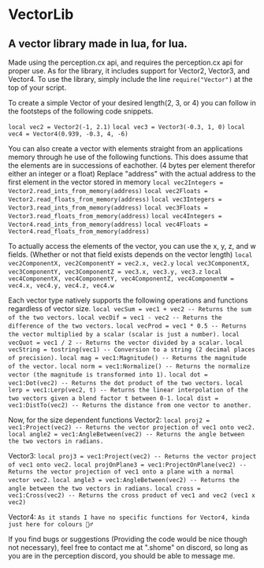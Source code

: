 # VectorLib
## A vector library made in lua, for lua.
Made using the perception.cx api, and requires the perception.cx api for proper use.
As for the library, it includes support for Vector2, Vector3, and Vector4.
To use the library, simply include the line ```require("Vector")``` at the top of your script.

To create a simple Vector of your desired length(2, 3, or 4) you can follow in the footsteps of the following code snippets.

```local vec2 = Vector2(-1, 2.1)```
```local vec3 = Vector3(-0.3, 1, 0)```
```local vec4 = Vector4(0.939, -0.3, 4, -6)```

You can also create a vector with elements straight from an applications memory through he use of the following functions.
This does assume that the elements are in successions of eachother. (4 bytes per element therefor either an integer or a float)
Replace "address" with the actual address to the first element in the vector stored in memory
```local vec2Integers = Vector2.read_ints_from_memory(address)```
```local vec2Floats = Vector2.read_floats_from_memory(address)```
```local vec3Integers = Vector3.read_ints_from_memory(address)```
```local vec3Floats = Vector3.read_floats_from_memory(address)```
```local vec4Integers = Vector4.read_ints_from_memory(address)```
```local vec4Floats = Vector4.read_floats_from_memory(address)```

To actually access the elements of the vector, you can use the x, y, z, and w fields. (Whether or not that field exists depends on the vector length)
```local vec2ComponentX, vec2ComponentY = vec2.x, vec2.y```
```local vec3ComponentX, vec3ComponentY, vec3ComponentZ = vec3.x, vec3.y, vec3.z```
```local vec4ComponentX, vec4ComponentY, vec4ComponentZ, vec4ComponentW = vec4.x, vec4.y, vec4.z, vec4.w```

Each vector type natively supports the following operations and functions regardless of vector size.
```local vecSum = vec1 + vec2 -- Returns the sum of the two vectors.```
```local vecDif = vec1 - vec2 -- Returns the difference of the two vectors.```
```local vecProd = vec1 * 0.5 -- Returns the vector multiplied by a scalar (scalar is just a number).```
```local vecQuot = vec1 / 2 -- Returns the vector divided by a scalar.```
```local vecString = tostring(vec1) -- Conversion to a string (2 decimal places of precision).```
```local mag = vec1:Magnitude() -- Returns the magnitude of the vector.```
```local norm = vec1:Normalize() -- Returns the normalize vector (the magnitude is transformed into 1).```
```local dot = vec1:Dot(vec2) -- Returns the dot product of the two vectors.```
```local lerp = vec1:Lerp(vec2, t) -- Returns the linear interpolation of the two vectors given a blend factor t between 0-1.```
```local dist = vec1:DistTo(vec2) -- Returns the distance from one vector to another.```

Now, for the size dependent functions
Vector2:
```local proj2 = vec1:Project(vec2) -- Returns the vector projection of vec1 onto vec2.```
```local angle2 = vec1:AngleBetween(vec2) -- Returns the angle between the two vectors in radians.```

Vector3:
```local proj3 = vec1:Project(vec2) -- Returns the vector project of vec1 onto vec2.```
```local projOnPlane3 = vec1:ProjectOnPlane(vec2) -- Returns the vector projection of vec1 onto a plane with a normal vector vec2.```
```local angle3 = vec1:AngleBetween(vec2) -- Returns the angle between the two vectors in radians.```
```local cross = vec1:Cross(vec2) -- Returns the cross product of vec1 and vec2 (vec1 x vec2)```

Vector4:
```As it stands I have no specific functions for Vector4, kinda just here for colours 🤷‍♂️```

If you find bugs or suggestions (Providing the code would be nice though not necessary), feel free to contact me at ".shome" on discord, so long as you are in the perception discord, you should be able to message me.
